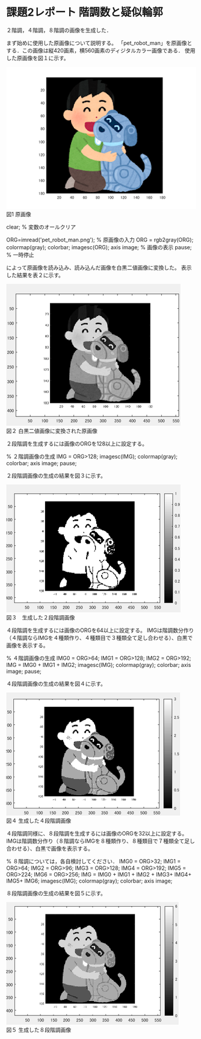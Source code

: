 # 課題2レポート 階調数と疑似輪郭
２階調，４階調，８階調の画像を生成した．

まず始めに使用した原画像について説明する。
「pet_robot_man」を原画像とする．この画像は縦420画素，横560画素のディジタルカラー画像である．
使用した原画像を図１に示す。

![原画像](https://github.com/ararai01/lecture_image_processing/blob/master/my_image/pet_robot_man.png)  
図1 原画像

clear; % 変数のオールクリア

ORG=imread('pet_robot_man.png'); % 原画像の入力
ORG = rgb2gray(ORG); colormap(gray); colorbar;
imagesc(ORG); axis image; % 画像の表示
pause; % 一時停止

によって原画像を読み込み、読み込んだ画像を白黒二値画像に変換した。
表示した結果を表２に示す。

![原画像](https://github.com/ararai01/lecture_image_processing/blob/master/my_image/kadai2_1.png)  
図２ 白黒二値画像に変換された原画像

２段階調を生成するには画像のORGを128以上に設定する。

% ２階調画像の生成
IMG = ORG>128;
imagesc(IMG); colormap(gray); colorbar;  axis image;
pause;

２段階調画像の生成の結果を図３に示す。


![原画像](https://github.com/ararai01/lecture_image_processing/blob/master/my_image/kadai2_2.png)  
図３　生成した２段階調画像

４段階調を生成するには画像のORGを64以上に設定する。
IMGは階調数分作り（４階調ならIMGを４種類作り、４種類目で３種類全て足し合わせる）、白黒で画像を表示する。

% ４階調画像の生成
IMG0 = ORG>64;
IMG1 = ORG>128;
IMG2 = ORG>192;
IMG = IMG0 + IMG1 + IMG2;
imagesc(IMG); colormap(gray); colorbar;  axis image;
pause;

４段階調画像の生成の結果を図４に示す。

![原画像](https://github.com/ararai01/lecture_image_processing/blob/master/my_image/kadai2_3.png)  
図４ 生成した４段階調画像

４段階調同様に、８段階調を生成するには画像のORGを32以上に設定する。
IMGは階調数分作り（８階調ならIMGを８種類作り、８種類目で７種類全て足し合わせる）、白黒で画像を表示する。

% ８階調については，各自検討してください．
IMG0 = ORG>32;
IMG1 = ORG>64;
IMG2 = ORG>96;
IMG3 = ORG>128;
IMG4 = ORG>192;
IMG5 = ORG>224;
IMG6 = ORG>256;
IMG = IMG0 + IMG1 + IMG2 + IMG3+ IMG4+ IMG5+ IMG6;
imagesc(IMG); colormap(gray); colorbar;  axis image;

８段階調画像の生成の結果を図５に示す。


![原画像](https://github.com/ararai01/lecture_image_processing/blob/master/my_image/kadai2_4.png)  
図５ 生成した８段階調画像
